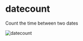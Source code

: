 # datecount
Count the time between two dates

![datecount](https://github.com/kedepot/datecount/assets/95410139/baa683f5-ad32-4696-9de7-86d040a1b619)
